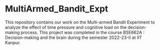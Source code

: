 # MultiArmed_Bandit_Expt
This repository contains our work on the Multi-armed Bandit Experiment to analyze the effect of time pressure and cognitive load on the decision-making process. This project was completed in the course BSE662A : Decision-making and the brain during the semester 2022-23-II at IIT Kanpur.
